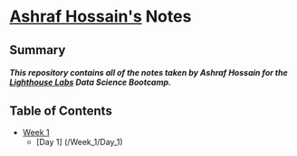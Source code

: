 # [Ashraf Hossain's](https://github.com/shadowbd) Notes
## Summary

##### This repository contains all of the notes taken by Ashraf Hossain for the [Lighthouse Labs](https://www.lighthouselabs.ca/) Data Science Bootcamp.

## Table of Contents

* [Week 1](/Week_1)
  * [Day 1] (/Week_1/Day_1)